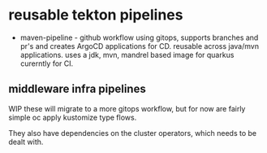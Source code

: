 # reusable tekton pipelines

- maven-pipeline - github workflow using gitops, supports branches and pr's and creates ArgoCD applications for CD. reusable across java/mvn applications. uses a jdk, mvn, mandrel based image for quarkus curerntly for CI.

## middleware infra pipelines

WIP these will migrate to a more gitops workflow, but for now are fairly simple oc apply kustomize type flows.

They also have dependencies on the cluster operators, which needs to be dealt with.